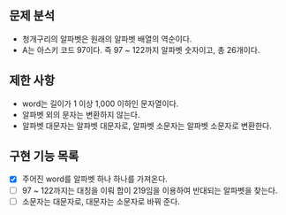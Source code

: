 

## 문제 분석


- 청개구리의 알파벳은 원래의 알파벳 배열의 역순이다.
- A는 아스키 코드 97이다. 즉 97 ~ 122까지 알파벳 숫자이고, 총 26개이다.


 </hr>

## 제한 사항

- word는 길이가 1 이상 1,000 이하인 문자열이다.
- 알파벳 외의 문자는 변환하지 않는다.
- 알파벳 대문자는 알파벳 대문자로, 알파벳 소문자는 알파벳 소문자로 변환한다.

## 구현 기능 목록

+ [x] 주어진 word를 알파벳 하나 하나를 가져온다.
+ [ ] 97 ~ 122까지는 대칭을 이뤄 합이 219임을 이용하여 반대되는 알파벳을 찾는다.
+ [ ] 소문자는 대문자로, 대문자는 소문자로 바꿔 준다.